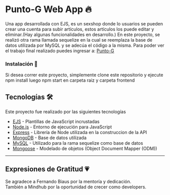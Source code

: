 # Punto-G Web App 🔥

Una app desarrollada con EJS, es un sexshop donde lo usuarios se pueden crear una cuenta para subir artículos, estos artículos los puede editar y eliminar.(Hay algunas funcionalidades en desarrollo.)
En este proyecto, se realizó otra rama llamada sequelize en la cual se reemplaza la base de datos utilizada por MySQL y se adecúa el código a la misma.
Para poder ver el trabajo final realizado puedes ingresar a: [Punto-G](http://punto-g-app.herokuapp.com/)

### Instalación 🔧

Si desea correr este proyecto, simplemente clone este repositorio  y ejecute 
npm install
luego
 npm start 
en carpeta raiz y carpeta frontend

## Tecnologías 🛠️

Este proyecto fue realizado por las siguientes tecnologías

* [EJS](https://ejs.co/#docs) - Plantillas de JavaScript incrustadas
* [Node.js](https://nodejs.org/en/) - Entorno de ejecución para JavaScript
* [Express](https://expressjs.com/) - Librería de Node utilizada en la construccion de la API
* [MongoDB](https://www.mongodb.com/) - Base de datos utilizada
* [MySQL](https://www.mysql.com/) -  Utilizado para la rama sequelize como base de datos
* [Mongoose](https://mongoosejs.com/) - Modelado de objetos (Object Document Mapper (ODM))

---
## Expresiones de Gratitud 💗
Se agradece a Fernando Biaus por la mentoría y  dedicación. <br/>
También a Mindhub por la oportunidad de crecer como developers.
